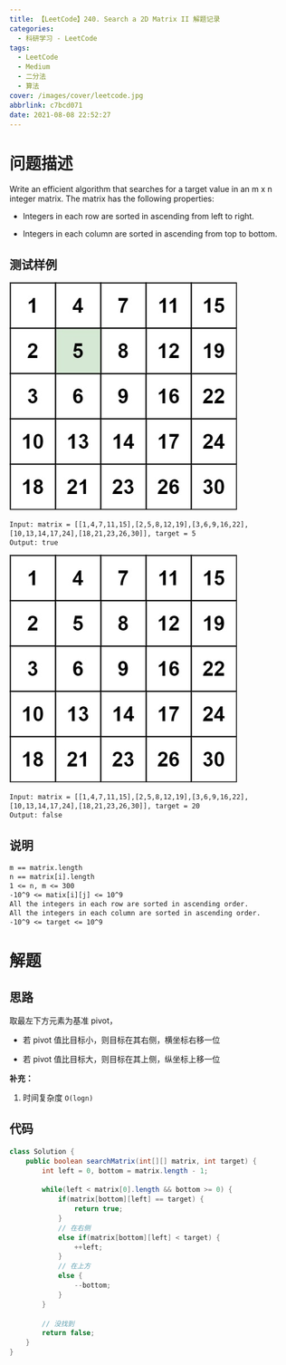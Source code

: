 ```yaml
---
title: 【LeetCode】240. Search a 2D Matrix II 解题记录
categories:
  - 科研学习 - LeetCode
tags:
  - LeetCode
  - Medium
  - 二分法
  - 算法
cover: /images/cover/leetcode.jpg
abbrlink: c7bcd071
date: 2021-08-08 22:52:27
---
```


# 问题描述

Write an efficient algorithm that searches for a target value in an m x n integer matrix. The matrix has the following properties:

- Integers in each row are sorted in ascending from left to right.

- Integers in each column are sorted in ascending from top to bottom.

## 测试样例

![](/images/【LeetCode】240-Search-a-2D-Matrix-II-解题记录/2021-08-08-22-53-15.png)

```
Input: matrix = [[1,4,7,11,15],[2,5,8,12,19],[3,6,9,16,22],[10,13,14,17,24],[18,21,23,26,30]], target = 5
Output: true
```

![](/images/【LeetCode】240-Search-a-2D-Matrix-II-解题记录/2021-08-08-22-53-31.png)

```
Input: matrix = [[1,4,7,11,15],[2,5,8,12,19],[3,6,9,16,22],[10,13,14,17,24],[18,21,23,26,30]], target = 20
Output: false
```

## 说明

```
m == matrix.length
n == matrix[i].length
1 <= n, m <= 300
-10^9 <= matix[i][j] <= 10^9
All the integers in each row are sorted in ascending order.
All the integers in each column are sorted in ascending order.
-10^9 <= target <= 10^9
```

# 解题

## 思路

取最左下方元素为基准 pivot，

- 若 pivot 值比目标小，则目标在其右侧，横坐标右移一位

- 若 pivot 值比目标大，则目标在其上侧，纵坐标上移一位

**补充：**

1. 时间复杂度 `O(logn)`

## 代码

```java
class Solution {
    public boolean searchMatrix(int[][] matrix, int target) {
        int left = 0, bottom = matrix.length - 1;
        
        while(left < matrix[0].length && bottom >= 0) {
            if(matrix[bottom][left] == target) {
                return true;
            }
            // 在右侧
            else if(matrix[bottom][left] < target) {
                ++left;
            }
            // 在上方
            else {
                --bottom;
            }
        }
        
        // 没找到
        return false;
    }
}
```
